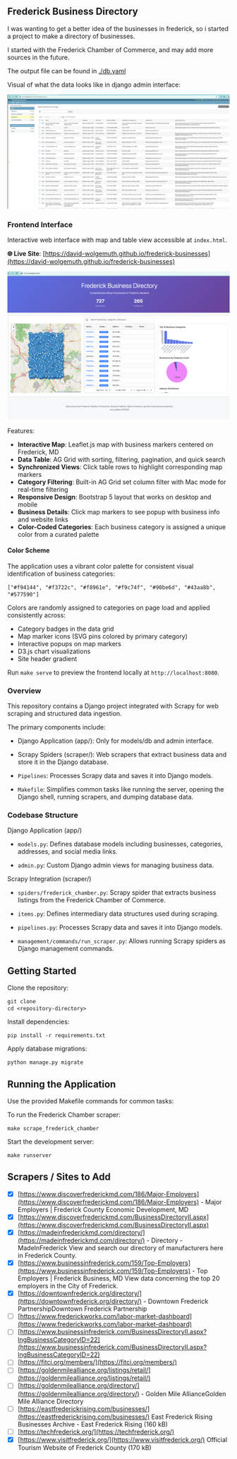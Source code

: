 ## Frederick Business Directory

I was wanting to get a better idea of the businesses in frederick,
so i started a project to make a directory of businesses.

I started with the Frederick Chamber of Commerce, and may add more sources in the future.

The output file can be found in [./db.yaml](./db.yaml)

Visual of what the data looks like in django admin interface:

![./docs/Screenshot.png](./docs/Screenshot.png)

### Frontend Interface

Interactive web interface with map and table view accessible at `index.html`.

**🌐 Live Site**: [https://david-wolgemuth.github.io/frederick-businesses](https://david-wolgemuth.github.io/frederick-businesses)

![./docs/frontend-screenshot-2.png](./docs/frontend-screenshot-2.png)

Features:
- **Interactive Map**: Leaflet.js map with business markers centered on Frederick, MD
- **Data Table**: AG Grid with sorting, filtering, pagination, and quick search
- **Synchronized Views**: Click table rows to highlight corresponding map markers
- **Category Filtering**: Built-in AG Grid set column filter with Mac mode for real-time filtering
- **Responsive Design**: Bootstrap 5 layout that works on desktop and mobile
- **Business Details**: Click map markers to see popup with business info and website links
- **Color-Coded Categories**: Each business category is assigned a unique color from a curated palette

#### Color Scheme

The application uses a vibrant color palette for consistent visual identification of business categories:

```
["#f94144", "#f3722c", "#f8961e", "#f9c74f", "#90be6d", "#43aa8b", "#577590"]
```

Colors are randomly assigned to categories on page load and applied consistently across:
- Category badges in the data grid
- Map marker icons (SVG pins colored by primary category)
- Interactive popups on map markers
- D3.js chart visualizations
- Site header gradient

Run `make serve` to preview the frontend locally at `http://localhost:8080`.

### Overview

This repository contains a Django project integrated with Scrapy for web scraping and structured data ingestion.

The primary components include:

- Django Application (app/): Only for models/db and admin interface.

- Scrapy Spiders (scraper/): Web scrapers that extract business data and store it in the Django database.

- `Pipelines`: Processes Scrapy data and saves it into Django models.

- `Makefile`: Simplifies common tasks like running the server, opening the Django shell, running scrapers, and dumping database data.

### Codebase Structure

Django Application (app/)

- `models.py`: Defines database models including businesses, categories, addresses, and social media links.

- `admin.py`: Custom Django admin views for managing business data.

Scrapy Integration (scraper/)

- `spiders/frederick_chamber.py`: Scrapy spider that extracts business listings from the Frederick Chamber of Commerce.

- `items.py`: Defines intermediary data structures used during scraping.

- `pipelines.py`: Processes Scrapy data and saves it into Django models.

- `management/commands/run_scraper.py`: Allows running Scrapy spiders as Django management commands.

## Getting Started

Clone the repository:

```
git clone
cd <repository-directory>
```

Install dependencies:

```
pip install -r requirements.txt
```

Apply database migrations:

```
python manage.py migrate
```

## Running the Application

Use the provided Makefile commands for common tasks:

To run the Frederick Chamber scraper:

```
make scrape_frederick_chamber
```

Start the development server:

```
make runserver
```

## Scrapers / Sites to Add

- [x] [https://www.discoverfrederickmd.com/186/Major-Employers](https://www.discoverfrederickmd.com/186/Major-Employers) - Major Employers | Frederick County Economic Development, MD
- [x] [https://www.discoverfrederickmd.com/BusinessDirectoryII.aspx](https://www.discoverfrederickmd.com/BusinessDirectoryII.aspx)
- [x] [https://madeinfrederickmd.com/directory/](https://madeinfrederickmd.com/directory/) - Directory - MadeInFrederick View and search our directory of manufacturers here in Frederick County.
- [x] [https://www.businessinfrederick.com/159/Top-Employers](https://www.businessinfrederick.com/159/Top-Employers) - Top Employers | Frederick Business, MD View data concerning the top 20 employers in the City of Frederick.
- [x] [https://downtownfrederick.org/directory/](https://downtownfrederick.org/directory/) - Downtown Frederick PartnershipDowntown Frederick Partnership
- [ ] [https://www.frederickworks.com/labor-market-dashboard](https://www.frederickworks.com/labor-market-dashboard)
- [ ] [https://www.businessinfrederick.com/BusinessDirectoryII.aspx?lngBusinessCategoryID=22](https://www.businessinfrederick.com/BusinessDirectoryII.aspx?lngBusinessCategoryID=22)
- [ ] [https://fitci.org/members/](https://fitci.org/members/)
- [ ] [https://goldenmilealliance.org/listings/retail/](https://goldenmilealliance.org/listings/retail/)
- [ ] [https://goldenmilealliance.org/directory/](https://goldenmilealliance.org/directory/) - Golden Mile AllianceGolden Mile Alliance Directory
- [ ] [https://eastfrederickrising.com/businesses/](https://eastfrederickrising.com/businesses/)  East Frederick Rising Businesses Archive - East Frederick Rising (160 kB)
- [ ] [https://techfrederick.org/](https://techfrederick.org/)
- [x] [https://www.visitfrederick.org/](https://www.visitfrederick.org/) Official Tourism Website of Frederick County (170 kB)
